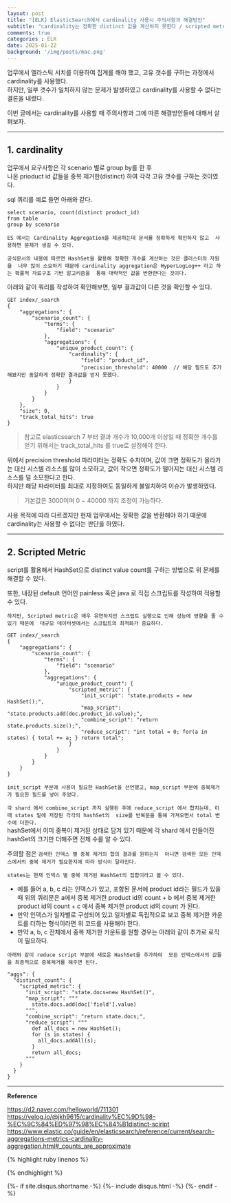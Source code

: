 ```yaml
---
layout: post
title: "[ELK] ElasticSearch에서 cardinality 사용시 주의사항과 해결방안"
subtitle: "cardinality는 정확한 distinct 값을 계산하지 못한다 / scripted metric"    
comments: true
categories : ELK
date: 2025-01-22
background: '/img/posts/mac.png'
---
```


업무에서 엘라스틱 서치를 이용하여 집계를 해야 했고, 
    고유 갯수를 구하는 과정에서 cardinality를 사용했다.   
하지만, 일부 갯수가 일치하지 않는 문제가 발생하였고 cardinality를 사용할 수 없다는 
결론을 내렸다.   

이번 글에서는 cardinality를 사용할 때 주의사항과 그에 따른 해결방안들에 대해서 살펴보자.   

- - - 

## 1. cardinality   

업무에서 요구사항은 각 scenario 별로 group by를 한 후  
나온 prioduct id 값들을 중복 제거한(distinct) 하여 각각 
고유 갯수를 구하는 것이였다.   

sql 쿼리를 예로 들면 아래와 같다.  

```
select scenario, count(distinct product_id)
from table
group by scenario
```

`ES 에서는 Cardinality Aggregation을 제공하는데 문서를 정확하게 확인하지 않고 
사용하면 문제가 생길 수 있다.`    

`공식문서의 내용에 따르면 HashSet을 활용해 정확한 개수를 계산하는 것은 클러스터의 자원을 
너무 많이 소요하기 때문에 cardinality aggregation은 HyperLogLog++ 라고 하는 확률적 자료구조 기반 알고리즘을 
통해 대략적인 값을 반환한다는 것이다.`      

아래와 같이 쿼리를 작성하여 확인해보면, 일부 결과값이 다른 것을 확인할 수 있다.  

```
GET index/_search
{
    "aggregations": {
        "scenario_count": {
            "terms": {
                "field": "scenario"
            },
            "aggregations": {
                "unique_product_count": {
                    "cardinality": {
                        "field": "product_id",
                        "precision_threshold": 40000  // 해당 필드도 추가해봤지만 동일하게 정확한 결과값을 얻지 못했다.   
                    }
                }
            }
        }
    },
    "size": 0,
    "track_total_hits": true   
}
```

> 참고로 elasticsearch 7 부터 결과 개수가 10,000개 이상일 때 정확한 개수를 얻기 위해서는 track_total_hits 를 true로 
설정해야 한다.   

위에서 precision threshold 파라미터는 정확도 수치이며, 값이 크면 정확도가 올라가는 대신 시스템 리소스를 
많이 소모하고, 값이 작으면 정확도가 떨어지는 대신 시스템 리소스를 덜 소모한다고 한다.  
하지만 해당 파라미터를 최대로 지정하여도 동일하게 불일치하여 이슈가 발생하였다.  

> 기본값은 3000이며 0 ~ 40000 까지 조정이 가능하다.    

사용 목적에 따라 다르겠지만 현재 업무에서는 정확한 값을 반환해야 하기 때문에
cardinality는 사용할 수 없다는 판단을 하였다.


- - - 

## 2. Scripted Metric   

script를 활용해서 HashSet으로 distinct value count를 구하는 방법으로 위 문제를 해결할 수 있다.  

또한, 내장된 default 언어인 painless 혹은 java 로 직접 스크립트를 작성하여 적용할 수 있다.  

`하지만, Scripted metric은 매우 유연하지만 스크립트 실행으로 인해 성능에 영향을 줄 수 있기 때문에 
대규모 데이터셋에서는 스크립트의 최적화가 중요하다.`   


```
GET index/_search
{
    "aggregations": {
        "scenario_count": {
            "terms": {
                "field": "scenario"
            },
            "aggregations": {
                "unique_product_count": {
                    "scripted_metric": {
                        "init_script": "state.products = new HashSet();",
                        "map_script": "state.products.add(doc.product_id.value);",
                        "combine_script": "return state.products.size();",
                        "reduce_script": "int total = 0; for(a in states) { total += a; } return total";
                    }
                }
            }
        }
    }
}
```

`init_script 부분에 사용이 필요한 HashSet을 선언했고, map_script 부분에 중복제거가 필요한 필드를 넣어 주었다.`   

`각 shard 에서 combine_script 까지 실행된 후에 reduce_script 에서 합치는데, 이 때 states 밑에 저장된 각각의 hashSet의 
 size를 반복문을 통해 가져오면서 total 변수에 더한다.`   
hashSet에서 이미 중복이 제거된 상태로 담겨 있기 때문에 각 shard 에서 만들어진 hashSet의 크기만 더해주면 전체 수를 알 수 있다.  

주의할 점은 `검색한 인덱스 별 중복 제거의 합의 결과를 원하는지 
아니면 검색한 모든 인덱스에서의 중복 제거가 필요한지에 따라 방식이 달라진다.`     

`states는 현재 인덱스 별 중복 제거된 HashSet의 집합이라고 볼 수 있다.`   

- 예를 들어 a, b, c 라는 인덱스가 있고, 포함된 문서에 product id라는 필드가 있을 때 
위의 쿼리문은 a에서 중복 제거한 product id의 count + b 에서 중복 제거한 product id의 count + 
c 에서 중복 제거한 product id의 count 가 된다.    
- 만약 인덱스가 일자별로 구성되어 있고 일자별로 독립적으로 보고 중복 제거한 카운트를 더하는 형식이라면 
위 코드를 사용해야 한다.   
- 만약 a, b, c 전체에서 중복 제거한 카운트를 원할 경우는 아래와 같이 추가로 로직이 필요하다.   

`아래와 같이 reduce script 부분에 새로운 HashSet을 추가하여 
모든 인덱스에서의 값들을 최종적으로 중복제거를 해주면 된다.`   

```
"aggs": {
  "distinct_count": {
    "scripted_metric": {
      "init_script": "state.docs=new HashSet()",
      "map_script": """
        state.docs.add(doc['field'].value)
      """,
      "combine_script": "return state.docs;",
      "reduce_script": """
        def all_docs = new HashSet();
        for (s in states) {
          all_docs.addAll(s);
        }
        return all_docs;
      """
    }
  }
}
```




- - - 

**Reference**   

<https://d2.naver.com/helloworld/711301>   
<https://velog.io/@jkh9615/cardinality%EC%9D%98-%EC%9C%84%ED%97%98%EC%84%B1distinct-sciript>   
<https://www.elastic.co/guide/en/elasticsearch/reference/current/search-aggregations-metrics-cardinality-aggregation.html#_counts_are_approximate>  

{% highlight ruby linenos %}

{% endhighlight %}


{%- if site.disqus.shortname -%}
    {%- include disqus.html -%}
{%- endif -%}

